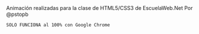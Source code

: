 <html lang="en">
<body>
	Animación realizadas para la clase de HTML5/CSS3 de EscuelaWeb.Net
	Por @pstopb 
	
	SOLO FUNCIONA al 100% con Google Chrome
</body>
</html>
